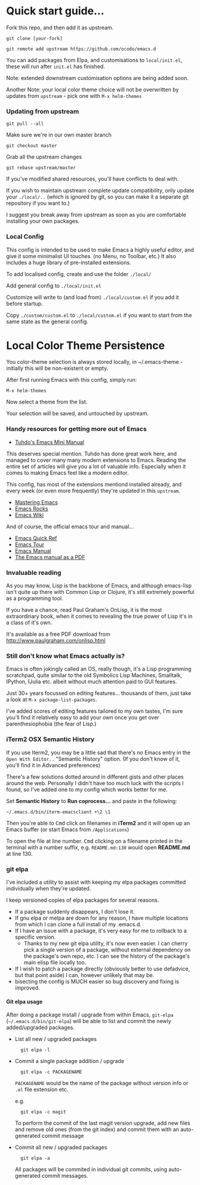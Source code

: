 # Quick start guide...

Fork this repo, and then add it as upstream.

    git clone [your-fork]

    git remote add upstream https://github.com/ocodo/emacs.d

You can add packages from Elpa, and customisations to `local/init.el`,
these will run after `init.el` has finished.

Note: extended downstream customisation options are being added soon.

Another Note: your local color theme choice will not be overwritten by
updates from `upstream` - pick one with `M-x helm-themes`

### Updating from upstream

    git pull --all

Make sure we're in our own master branch

    git checkout master

Grab all the upstream changes

    git rebase upstream/master

If you've modified shared resources, you'll have conflicts to deal
with.

If you wish to maintain upstream complete update compatibility, only
update your `./local/..` (which is ignored by git, so you can make it
a separate git repository if you want to.)

I suggest you break away from upstream as soon as you are comfortable
installing your own packages.

### Local Config

This config is intended to be used to make Emacs a highly useful
editor, and give it some minimalist UI touches. (no Menu, no Toolbar,
etc.) It also includes a huge library of pre-installed extensions.

To add localised config, create and use the folder `./local/`

Add general config to `./local/init.el`

Customize will write to (and load from) `./local/custom.el` if you add
it before startup.

Copy `./custom/custom.el` to `./local/custom.el` if you want to start
from the same state as the general config.

# Local Color Theme Persistence

You color-theme selection is always stored locally, in
~/.emacs-theme - initially this will be non-existent or empty.

After first running Emacs with this config, simply run:

    M-x helm-themes

Now select a theme from the list.

Your selection will be saved, and untouched by upstream.

### Handy resources for getting more out of Emacs

* [Tuhdo's Emacs Mini Manual](http://tuhdo.github.io/emacs-tutor.html)

This deserves special mention. Tuhdo has done great work here, and
managed to cover many many modern extensions to Emacs.  Reading the
entire set of articles will give you a lot of valuable info.
Especially when it comes to making Emacs feel like a modern editor.

This config, has most of the extensions mentiond installed already,
and every week (or even more frequently) they're updated in this
`upstream`.

* [Mastering Emacs](http://www.masteringemacs.org/)
* [Emacs Rocks](http://emacsrocks.com/)
* [Emacs Wiki](http://www.emacswiki.org/)

And of course, the official emacs tour and manual...

* [Emacs Quick Ref](http://www.gnu.org/software/emacs/refcards/pdf/refcard.pdf)
* [Emacs Tour](http://www.gnu.org/software/emacs/tour/)
* [Emacs Manual](http://www.gnu.org/software/emacs/manual/html_mono/emacs.html)
* [The Emacs manual as a PDF](http://www.gnu.org/software/emacs/manual/emacs.pdf)

### Invaluable reading

As you may know, Lisp is the backbone of Emacs, and although
emacs-lisp isn't quite up there with Common Lisp or Clojure, it's
still extremely powerful as a programming tool.

If you have a chance, read Paul Graham's OnLisp, it is the most
extraordinary book, when it comes to revealing the true power of Lisp
it's in a class of it's own.

It's available as a free PDF download from
http://www.paulgraham.com/onlisp.html

### Still don't know what Emacs actually is?

Emacs is often jokingly called an OS, really though, it's a Lisp
programming scratchpad, quite similar to the old Symbolics Lisp
Machines, Smalltalk, IPython, IJulia etc. albeit without much
attention paid to GUI features.

Just 30+ years focussed on editing features... thousands of them, just
take a look at `M-x package-list-packages`.

I've added scores of editing features tailored to my own tastes, I'm
sure you'll find it relatively easy to add your own once you get over
parenthesiophobia (the fear of Lisp.)

### iTerm2 OSX Semantic History

If you use Iterm2, you may be a little sad that there's no Emacs entry
in the `Open With Editor..` "Semantic History" option. (If you don't
know of it, you'll find it in Advanced preferences)

There's a few solutions dotted around in different gists and other
places around the web. Personally I didn't have too much luck with the
scripts I found, so I've added one to my config which works better for
me.

Set **Semantic History** to **Run coprocess...** and
paste in the following:

    ~/.emacs.d/bin/iterm-emacsclient +\2 \1

Then you're able to <kbd>Cmd</kbd> click on filenames in **iTerm2**
and it will open up an Emacs buffer (or start Emacs from
`/Applications`)

To open the file at line number.  <kbd>Cmd</kbd> clicking on a
filename printed in the terminal with a number suffix,
e.g. `README.md:130` would open **README.md** at line 130.

### git elpa

I've included a utility to assist with keeping my elpa packages committed individually when they're updated.

I keep versioned copies of elpa packages for several reasons. 

- If a package suddenly disappears, I don't lose it.
- If gnu elpa or melpa are down for any reason, I have multiple locations from which I can clone a full install of my .emacs.d.
- If I have an issue with a package, it's very easy for me to rollback to a specific version.
    - Thanks to my new git elpa utility, it's now even easier. I can cherry pick a single version of a package, without external dependency on the package's own repo, etc.  I can see the history of the package's main elisp file locally too.
- If I wish to patch a package directly (obviously better to use defadvice, but that point aside) I can, however unlikely that may be.
- bisecting the config is MUCH easier so bug discovery and fixing is improved.

#### Git elpa usage

After doing a package install / upgrade from within Emacs, `git-elpa` (`~/.emacs.d/bin/git-elpa`) will be able to list and commit the newly added/upgraded packages.

- List all new / upgraded packages
 
        git elpa -l 
    
- Commit a single package addition / upgrade

        git elpa -c PACKAGENAME
        
    `PACKAGENAME` would be the name of the package without version info or `.el` file extension etc.
    
    e.g. 
    
        git elpa -c magit
        
    To perform the commit of the last magit version upgrade, add new files and remove old ones (from the git index)     and commit them with an auto-generated commit message
    
- Commit all new / upgraded packages

        git elpa -a
        
    All packages will be commited in individual git commits, using auto-generated commit messages.

    
    
